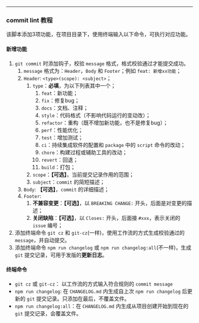 ---

### commit lint 教程

该脚本添加3项功能，在项目目录下，使用终端输入以下命令，可执行对应功能。

#### 新增功能

1. `git commit` 时添加钩子，校验 `message` 格式，格式校验通过才能提交成功。
   1. `message` 格式为：`Header`，`Body` 和 `Footer`；例如 `feat: 新增xx功能`；
   2. `Header`: `<type>(scope): <subject>`；
      1. `type`：**必填**，为以下列表其中一个；
         1. `feat`：新功能；
         2. `fix`：修复bug；
         3. `docs`：文档、注释；
         4. `style`：代码格式（不影响代码运行的变动改）；
         5. `refactor`：重构（既不增加新功能，也不是修复bug）；
         6. `perf`：性能优化；
         7. `test`：增加测试；
         8. `ci`：持续集成软件的配置和 `package` 中的 `script` 命令的改动；
         9. `chore`：构建过程或辅助工具的改动；
         10. `revert`：回退；
         11. `build`：打包；
      2. `scope`：**【可选】**，当前提交记录作用的范围；
      3. `subject`：`commit` 的简短描述；
   3. `Body`: **【可选】**，`commit` 的详细描述；
   4. `Footer`:
      1. **不兼容变更**：**【可选】**，以 `BREAKING CHANGE:` 开头，后面是对变更的描述；
      2. **关闭缺陷**：**【可选】**，以 `Closes:` 开头，后面接 `#xxx`，表示关闭的 `issue` 编号；
2. 添加终端命令 `git cz` 和 `git-cz`(一样)，使用工作流的方式生成校验通过的 `message`，并自动提交。
3. 添加终端命令 `npm run changelog` 或 `npm run changelog:all`(不一样)，生成 `git` 提交记录，可用于发版的**更新日志**。

#### 终端命令

- `git cz` 或 `git-cz`： 以工作流的方式输入符合规则的 `commit message`
- `npm run changelog`:  在 `CHANGELOG.md` 内生成自上次 `npm run changelog` 后更新的 `git` 提交记录。只添加在最后，不覆盖文件。
- `npm run changelog:all`：在 `CHANGELOG.md` 内生成从项目创建开始到现在的 `git` 提交记录，会覆盖文件。

